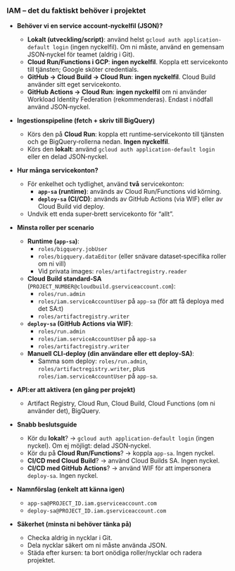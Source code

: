 ### IAM – det du faktiskt behöver i projektet

- **Behöver vi en service account‑nyckelfil (JSON)?**
  - **Lokalt (utveckling/script)**: använd helst `gcloud auth application-default login` (ingen nyckelfil). Om ni måste, använd en gemensam JSON‑nyckel för teamet (aldrig i Git).
  - **Cloud Run/Functions i GCP**: **ingen nyckelfil**. Koppla ett servicekonto till tjänsten; Google sköter credentials.
  - **GitHub → Cloud Build → Cloud Run**: **ingen nyckelfil**. Cloud Build använder sitt eget servicekonto.
  - **GitHub Actions → Cloud Run**: **ingen nyckelfil** om ni använder Workload Identity Federation (rekommenderas). Endast i nödfall använd JSON‑nyckel.

- **Ingestionspipeline (fetch + skriv till BigQuery)**
  - Körs den på **Cloud Run**: koppla ett runtime‑servicekonto till tjänsten och ge BigQuery‑rollerna nedan. **Ingen nyckelfil**.
  - Körs den **lokalt**: använd `gcloud auth application-default login` eller en delad JSON‑nyckel.

- **Hur många servicekonton?**
  - För enkelhet och tydlighet, använd **två** servicekonton:
    - **`app-sa` (runtime)**: används av Cloud Run/Functions vid körning.
    - **`deploy-sa` (CI/CD)**: används av GitHub Actions (via WIF) eller av Cloud Build vid deploy.
  - Undvik ett enda super‑brett servicekonto för “allt”.

- **Minsta roller per scenario**
  - **Runtime (`app-sa`)**:
    - `roles/bigquery.jobUser`
    - `roles/bigquery.dataEditor` (eller snävare dataset‑specifika roller om ni vill)
    - Vid privata images: `roles/artifactregistry.reader`
  - **Cloud Build standard‑SA** (`PROJECT_NUMBER@cloudbuild.gserviceaccount.com`):
    - `roles/run.admin`
    - `roles/iam.serviceAccountUser` på `app-sa` (för att få deploya med det SA:t)
    - `roles/artifactregistry.writer`
  - **`deploy-sa` (GitHub Actions via WIF)**:
    - `roles/run.admin`
    - `roles/iam.serviceAccountUser` på `app-sa`
    - `roles/artifactregistry.writer`
  - **Manuell CLI‑deploy (din användare eller ett deploy‑SA)**:
    - Samma som deploy: `roles/run.admin`, `roles/artifactregistry.writer`, plus `roles/iam.serviceAccountUser` på `app-sa`.

- **API:er att aktivera (en gång per projekt)**
  - Artifact Registry, Cloud Run, Cloud Build, Cloud Functions (om ni använder det), BigQuery.

- **Snabb beslutsguide**
  - Kör du **lokalt**? → `gcloud auth application-default login` (ingen nyckel). Om ej möjligt: delad JSON‑nyckel.
  - Kör du på **Cloud Run/Functions**? → koppla `app-sa`. Ingen nyckel.
  - **CI/CD med Cloud Build**? → använd Cloud Builds SA. Ingen nyckel.
  - **CI/CD med GitHub Actions**? → använd WIF för att impersonera `deploy-sa`. Ingen nyckel.

- **Namnförslag (enkelt att känna igen)**
  - `app-sa@PROJECT_ID.iam.gserviceaccount.com`
  - `deploy-sa@PROJECT_ID.iam.gserviceaccount.com`

- **Säkerhet (minsta ni behöver tänka på)**
  - Checka aldrig in nycklar i Git.
  - Dela nycklar säkert om ni måste använda JSON.
  - Städa efter kursen: ta bort onödiga roller/nycklar och radera projektet.


